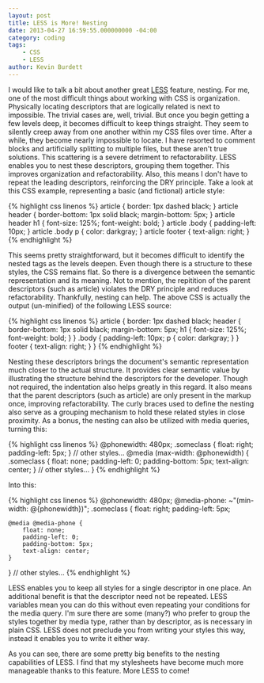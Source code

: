 ```yaml
---
layout: post
title: LESS is More! Nesting
date: 2013-04-27 16:59:55.000000000 -04:00
category: coding
tags:
    - CSS
    - LESS
author: Kevin Burdett
---
```

I would like to talk a bit about another great [LESS](http://lesscss.org/) feature, nesting. For me, one of the most difficult things about working with CSS is organization. Physically locating descriptors that are logically related is next to impossible. The trivial cases are, well, trivial. But once you begin getting a few levels deep, it becomes difficult to keep things straight. They seem to silently creep away from one another within my CSS files over time. After a while, they become nearly impossible to locate. I have resorted to comment blocks and artificially splitting to multiple files, but these aren't true solutions. This scattering is a severe detriment to refactorability. LESS enables you to nest these descriptors, grouping them together. This improves organization and refactorability. Also, this means I don't have to repeat the leading descriptors, reinforcing the DRY principle. Take a look at this CSS example, representing a basic (and fictional) article style:

{% highlight css linenos %}
article {
    border: 1px dashed black;
}
article header {
    border-bottom: 1px solid black;
    margin-bottom: 5px;
}
article header h1 {
    font-size: 125%;
    font-weight: bold;
}
article .body {
    padding-left: 10px;
}
article .body p {
    color: darkgray;
}
    article footer {
    text-align: right;
}
{% endhighlight %}

This seems pretty straightforward, but it becomes difficult to identify the nested tags as the levels deepen. Even though there is a structure to these styles, the CSS remains flat. So there is a divergence between the semantic representation and its meaning. Not to mention, the repitition of the parent descriptors (such as article) violates the DRY principle and reduces refactorability. Thankfully, nesting can help. The above CSS is actually the output (un-minified) of the following LESS source:

{% highlight css linenos %}
article {
    border: 1px dashed black;
    header {
        border-bottom: 1px solid black;
        margin-bottom: 5px;
        h1 {
            font-size: 125%;
            font-weight: bold;
        }
    }
    .body {
        padding-left: 10px;
        p {
            color: darkgray;
        }
    }
    footer {
        text-align: right;
    }
}
{% endhighlight %}

Nesting these descriptors brings the document's semantic representation much closer to the actual structure. It provides clear semantic value by illustrating the structure behind the descriptors for the developer. Though not required, the indentation also helps greatly in this regard. It also means that the parent descriptors (such as article) are only present in the markup once, improving refactorability. The curly braces used to define the nesting also serve as a grouping mechanism to hold these related styles in close proximity. As a bonus, the nesting can also be utilized with media queries, turning this:

{% highlight css linenos %}
@phonewidth: 480px;
.someclass {
    float: right;
    padding-left: 5px;
}
// other styles...
@media (max-width: @phonewidth) {
    .someclass {
        float: none;
        padding-left: 0;
        padding-bottom: 5px;
        text-align: center;
    }
// other styles...
}
{% endhighlight %}

Into this:

{% highlight css linenos %}
@phonewidth: 480px;
@media-phone: ~"(min-width: @{phonewidth})";
.someclass {
    float: right;
    padding-left: 5px;

    @media @media-phone {
        float: none;
        padding-left: 0;
        padding-bottom: 5px;
        text-align: center;
    }
}
// other styles...
{% endhighlight %}

LESS enables you to keep all styles for a single descriptor in one place. An additional benefit is that the descriptor need not be repeated. LESS variables mean you can do this without even repeating your conditions for the media query. I'm sure there are some (many?) who prefer to group the styles together by media type, rather than by descriptor, as is necessary in plain CSS. LESS does not preclude you from writing your styles this way, instead it enables you to write it either way.

As you can see, there are some pretty big benefits to the nesting capabilities of LESS. I find that my stylesheets have become much more manageable thanks to this feature. More LESS to come!
